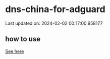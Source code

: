 # dns-china-for-adguard

Last updated on: 2024-02-02 00:17:00.958177

## how to use

[See here](https://github.com/AdguardTeam/AdGuardHome/wiki/Configuration#upstreams-from-file)